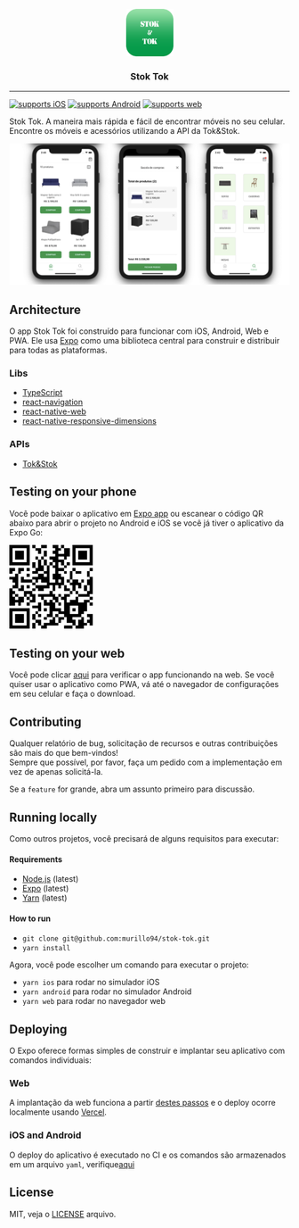 <p align="center">
  <img alt="Stok Tok" src="./assets/images/icon.png" height="85" width="85" />
  <h3 align="center">Stok Tok</h3>
</p>

---

[![supports iOS](https://img.shields.io/badge/iOS-4630EB.svg?style=flat-square&logo=APPLE&labelColor=999999&logoColor=fff)](https://expo.io/@murillo94/stok-tok)
[![supports Android](https://img.shields.io/badge/Android-4630EB.svg?style=flat-square&logo=ANDROID&labelColor=A4C639&logoColor=fff)](https://expo.io/@murillo94/stok-tok)
[![supports web](https://img.shields.io/badge/web-4630EB.svg?style=flat-square&logo=GOOGLE-CHROME&labelColor=4285F4&logoColor=fff)](https://stok-tok.vercel.app/)

Stok Tok. A maneira mais rápida e fácil de encontrar móveis no seu celular. Encontre os móveis e acessórios utilizando a API da Tok&Stok.

![Stok Tok](./resources/demo.png)

## Architecture

O app Stok Tok foi construído para funcionar com iOS, Android, Web e PWA. Ele usa [Expo](https://expo.io/) como uma biblioteca central para construir e distribuir para todas as plataformas.

### Libs

- [TypeScript](https://www.typescriptlang.org/)
- [react-navigation](https://github.com/react-navigation/react-navigation)
- [react-native-web](https://github.com/necolas/react-native-web)
- [react-native-responsive-dimensions](https://github.com/react-native-toolkit/react-native-responsive-dimensions#readme)

### APIs

- [Tok&Stok](https://www.tokstok.com.br/)

## Testing on your phone

Você pode baixar o aplicativo em [Expo app](https://expo.io/@murillo94/stok-tok) ou escanear o código QR abaixo para abrir o projeto no Android e iOS se você já tiver o aplicativo da Expo Go:

<img alt="Stok Tok QR Code" src="./resources/qrcode.png" height="150" width="150" />

## Testing on your web

Você pode clicar [aqui](https://stok-tok.vercel.app/) para verificar o app funcionando na web. Se você quiser usar o aplicativo como PWA, vá até o navegador de configurações em seu celular e faça o download.

## Contributing

Qualquer relatório de bug, solicitação de recursos e outras contribuições são mais do que bem-vindos! <br/>
Sempre que possível, por favor, faça um pedido com a implementação em vez de apenas solicitá-la.

Se a `feature` for grande, abra um assunto primeiro para discussão.

## Running locally

Como outros projetos, você precisará de alguns requisitos para executar:

#### Requirements

- [Node.js](https://nodejs.org/) (latest)
- [Expo](https://expo.io/) (latest)
- [Yarn](https://yarnpkg.com/) (latest)

#### How to run

- `git clone git@github.com:murillo94/stok-tok.git`
- `yarn install`

Agora, você pode escolher um comando para executar o projeto:

- `yarn ios` para rodar no simulador iOS
- `yarn android` para rodar no simulador Android
- `yarn web` para rodar no navegador web

## Deploying

O Expo oferece formas simples de construir e implantar seu aplicativo com comandos individuais:

### Web

A implantação da web funciona a partir [destes passos](https://docs.expo.io/distribution/publishing-websites/#vercel) e o deploy ocorre localmente usando [Vercel](http://vercel.com/).

### iOS and Android

O deploy do aplicativo é executado no CI e os comandos são armazenados em um arquivo `yaml`, verifique[aqui](./.github/workflows/publish.yml)

## License

MIT, veja o [LICENSE](./LICENSE.md) arquivo.
